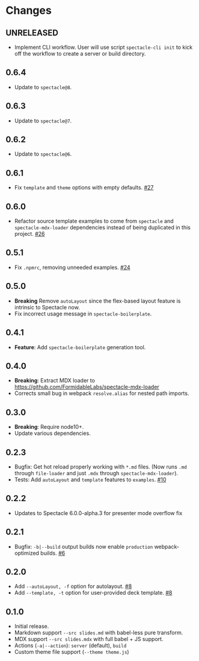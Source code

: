 # Changes

## UNRELEASED

- Implement CLI workflow. User will use script `spectacle-cli init` to kick off the workflow to create a server or build directory.

## 0.6.4

- Update to `spectacle@8`.

## 0.6.3

- Update to `spectacle@7`.

## 0.6.2

- Update to `spectacle@6`.

## 0.6.1

- Fix `template` and `theme` options with empty defaults. [#27](https://github.com/FormidableLabs/spectacle-cli/pull/27)

## 0.6.0

- Refactor source template examples to come from `spectacle` and `spectacle-mdx-loader` dependencies instead of being duplicated in this project. [#26](https://github.com/FormidableLabs/spectacle-cli/pull/26)

## 0.5.1

- Fix `.npmrc`, removing unneeded examples. [#24](https://github.com/FormidableLabs/spectacle-cli/issues/24)

## 0.5.0

- **Breaking** Remove `autoLayout` since the flex-based layout feature is intrinsic to Spectacle now.
- Fix incorrect usage message in `spectacle-boilerplate`.

## 0.4.1

- **Feature**: Add `spectacle-boilerplate` generation tool.

## 0.4.0

- **Breaking**: Extract MDX loader to https://github.com/FormidableLabs/spectacle-mdx-loader
- Corrects small bug in webpack `resolve.alias` for nested path imports.

## 0.3.0

- **Breaking**: Require node10+.
- Update various dependencies.

## 0.2.3

- Bugfix: Get hot reload properly working with `*.md` files. (Now runs `.md` through `file-loader` and just `.mdx` through `spectacle-mdx-loader`).
- Tests: Add `autoLayout` and `template` features to `examples`. [#10](https://github.com/FormidableLabs/spectacle-cli/issues/10)

## 0.2.2

- Updates to Spectacle 6.0.0-alpha.3 for presenter mode overflow fix

## 0.2.1

- Bugfix: `-b|--build` output builds now enable `production` webpack-optimized builds. [#6](https://github.com/FormidableLabs/spectacle-cli/issues/6)

## 0.2.0

- Add `--autoLayout, -f` option for autolayout. [#8](https://github.com/FormidableLabs/spectacle-cli/pulls/8)
- Add `--template, -t` option for user-provided deck template. [#8](https://github.com/FormidableLabs/spectacle-cli/pulls/8)

## 0.1.0

- Initial release.
- Markdown support `--src slides.md` with babel-less pure transform.
- MDX support `--src slides.mdx` with full babel + JS support.
- Actions (`-a|--action`): `server` (default), `build`
- Custom theme file support (`--theme theme.js`)
